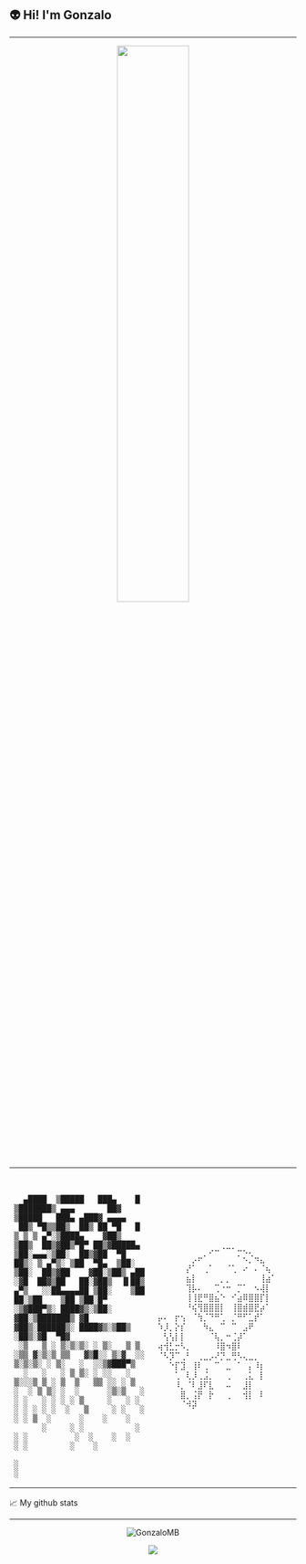 <h2>👽 Hi! I'm Gonzalo</h2>
<hr />

<p align="center"> <img style="width: 50%; height: 50%;" src="https://github.com/user-attachments/assets/de842ddc-551d-484a-aea4-3937b07c4e75" /></p>

<table>
  <tr>
    <td style="width: 50%;">
      
```ascii


  ▄████  ▒█████   ███▄    █ ▒███████▒ ▄▄▄       ██▓     ▒█████   ███▄ ▄███▓ ▄▄▄▄   
 ██▒ ▀█▒▒██▒  ██▒ ██ ▀█   █ ▒ ▒ ▒ ▄▀░▒████▄    ▓██▒    ▒██▒  ██▒▓██▒▀█▀ ██▒▓█████▄ 
▒██░▄▄▄░▒██░  ██▒▓██  ▀█ ██▒░ ▒ ▄▀▒░ ▒██  ▀█▄  ▒██░    ▒██░  ██▒▓██    ▓██░▒██▒ ▄██
░▓█  ██▓▒██   ██░▓██▒  ▐▌██▒  ▄▀▒   ░░██▄▄▄▄██ ▒██░    ▒██   ██░▒██    ▒██ ▒██░█▀  
░▒▓███▀▒░ ████▓▒░▒██░   ▓██░▒███████▒ ▓█   ▓██▒░██████▒░ ████▓▒░▒██▒   ░██▒░▓█  ▀█▓
 ░▒   ▒ ░ ▒░▒░▒░ ░ ▒░   ▒ ▒ ░▒▒ ▓░▒░▒ ▒▒   ▓▒█░░ ▒░▓  ░░ ▒░▒░▒░ ░ ▒░   ░  ░░▒▓███▀▒
  ░   ░   ░ ▒ ▒░ ░ ░░   ░ ▒░░░▒ ▒ ░ ▒  ▒   ▒▒ ░░ ░ ▒  ░  ░ ▒ ▒░ ░  ░      ░▒░▒   ░ 
░ ░   ░ ░ ░ ░ ▒     ░   ░ ░ ░ ░ ░ ░ ░  ░   ▒     ░ ░   ░ ░ ░ ▒  ░      ░    ░    ░ 
      ░     ░ ░           ░   ░ ░          ░  ░    ░  ░    ░ ░         ░    ░      
                            ░                                                    ░ 

```
</td>
<td>
  
```javascript
⠀⠀⠀⠀⠀⠀⠀⠀⠀⡠⠤⠐⠒⠂⠤⢄⡀⠀⠀⠀⠀  
⠀⠀⠀⠀⠀⠀⡠⠖⠁⠀⠀⠀⠀⠀⠁⠢⡈⠲⣄⠀⠀  
⠀⠀⠀⠀⠀⡜⠁⠀⢀⠁⠀⠀⠈⢁⠀⠔⠀⠄⠈⢦⠀  ⠀
⠀⠀⠀⠀⠀⣦⡇⠀⠀⠀⠀⡀⡀⠀⠀⠀⠀⠀⢸⣴⠁  
⠀⠀⠀⠀⠀⢹⡧⠄⠀⠀⢉⠐⠒⠀⡉⠁⠀⠢⢼⡇⠀  
⠀⠀⠀⠀⠀⢸⢸⣟⠛⣿⣦⠑⠀⠊⣴⠿⣿⣿⡏⡇⠀  
⠀⠀⠀⠀⠀⠘⢮⢻⣿⣿⣿⡇⠀⢸⣿⣾⣿⣟⡴⠁⠀  
⡤⠄⠀⡖⢢⠀⠈⢳⡈⠙⠛⢁⠀⡈⠛⠋⣁⡞⠁⠀⠀  
⠱⡸⡀⡕⡎⠀⠀⠀⠳⣄⠀⠉⠀⠉⠀⣠⠟⠀⠀⠀⠀  
⠀⢣⢣⡇⡇⠀⠀⠀⠀⠈⢧⡀⠒⢈⡼⠁⠀⠀⠀⠀⠀  
⢴⢺⣃⡒⠣⡀⠀⠀⠀⠀⠸⣿⠲⣿⠇⠀⠀⠀⠀⠀⠀  
⠈⠣⡹⠉⢀⠃⠀⢀⣀⡠⠜⡙⣀⢛⠣⢄⣀⡀⠀⠀⠀  
⠀⠀⠑⡏⣹⠀⢸⠇⢀⠀⠉⠀⣀⠀⠁⠀⡄⠸⡆⠀⠀  
⠀⠀⠀⢁⠀⢇⡸⢀⣨⡀⠀⠀⢀⠀⠀⢀⣅⠀⡇⠀⠀  
⠀⠀⠀⠸⡀⠈⠇⣸⠏⣇⠀⠀⠤⠀⠀⣸⡇⠀⠀⠀⠀  
⠀⠀⠀⠀⣿⡀⢨⡟⠀⡗⠀⠀⢀⠀⠀⢺⡇⠀⠇⠀⠀  
⠀⠀⠀⠀⠈⠺⡽

```
</td>
</tr> </table>

📈 My github stats
<hr />
<p align="center"> <img src="https://github-readme-stats.vercel.app/api?username=GonzaloMB&show_icons=true&theme=tokyonight" alt="GonzaloMB" /></p>
<p align="center"> <img  src="https://github-readme-stats.vercel.app/api/top-langs/?username=GonzaloMB&layout=compact&theme=tokyonight&hide_border=true" /></p>


